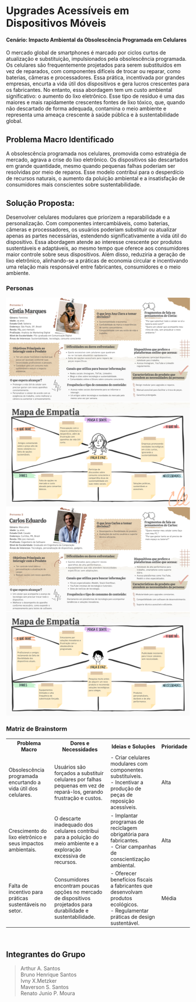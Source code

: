 # Upgrades Acessíveis em Dispositivos Móveis

#### Cenário: Impacto Ambiental da Obsolescência Programada em Celulares
O mercado global de smartphones é marcado por ciclos curtos de atualização e substituição, impulsionados pela obsolescência programada. Os celulares são frequentemente projetados para serem substituídos em vez de reparados, com componentes difíceis de trocar ou reparar, como baterias, câmeras e processadores. Essa prática, incentivada por grandes empresas, encurta a vida útil dos dispositivos e gera lucros crescentes para os fabricantes. No entanto, essa abordagem tem um custo ambiental significativo: o aumento do lixo eletrônico. Esse tipo de resíduo é uma das maiores e mais rapidamente crescentes fontes de lixo tóxico, que, quando não descartado de forma adequada, contamina o meio ambiente e representa uma ameaça crescente à saúde pública e à sustentabilidade global.

## Problema Macro Identificado

A obsolescência programada nos celulares, promovida como estratégia de mercado, agrava a crise do lixo eletrônico. Os dispositivos são descartados em grande quantidade, mesmo quando pequenas falhas poderiam ser resolvidas por meio de reparos. Esse modelo contribui para o desperdício de recursos naturais, o aumento da poluição ambiental e a insatisfação de consumidores mais conscientes sobre sustentabilidade.

## Solução Proposta:
Desenvolver celulares modulares que priorizem a reparabilidade e a personalização. Com componentes intercambiáveis, como baterias, câmeras e processadores, os usuários poderiam substituir ou atualizar apenas as partes necessárias, estendendo significativamente a vida útil do dispositivo. Essa abordagem atende ao interesse crescente por produtos sustentáveis e adaptáveis, ao mesmo tempo que oferece aos consumidores maior controle sobre seus dispositivos. Além disso, reduziria a geração de lixo eletrônico, alinhando-se a práticas de economia circular e incentivando uma relação mais responsável entre fabricantes, consumidores e o meio ambiente.

### Personas

<img src="assets/4.png">
<img src="assets/5.png">
<img src="assets/6.png">
<img src="assets/7.png">

### Matriz de Brainstorm

<table>
    <tr>
        <th>Problema Macro</th>
        <th>Dores e Necessidades</th>
        <th>Ideias e Soluções</th>
        <th>Prioridade</th>
    </tr>
    <tr>
        <td>Obsolescência programada encurtando a vida útil dos celulares.</td>
        <td>Usuários são forçados a substituir celulares por falhas pequenas em vez de repará-los, gerando frustração e custos.</td>
        <td>- Criar celulares modulares com componentes substituíveis. <br> - Incentivar a produção de peças de reposição acessíveis.
        </td>
        <td> Alta
        </td>
    </tr>
    <tr>
        <td>Crescimento do lixo eletrônico e seus impactos ambientais.</td>
        <td>O descarte inadequado dos celulares contribui para a poluição do meio ambiente e a exploração excessiva de recursos.</td>
        <td>- Implantar programas de reciclagem obrigatória para fabricantes. <br>
- Criar campanhas de conscientização ambiental.</td>
        <td>Alta</td>
    </tr>
    <tr>
        <td>Falta de incentivo para práticas sustentáveis no setor.</td>
        <td>Consumidores encontram poucas opções no mercado de dispositivos projetados para durabilidade e sustentabilidade.</td>
        <td>- Oferecer benefícios fiscais a fabricantes que desenvolvam produtos ecológicos.<br>
- Regulamentar práticas de design sustentável.</td>
        <td>Média</td>
    </tr>
</table>
<br>

## Integrantes do Grupo
> Arthur A. Santos <br>
Bruno Henrique Santos <br>
Ivny X.Metzker <br>
Maverson S. Santos <br>
Renato Junio P. Moura